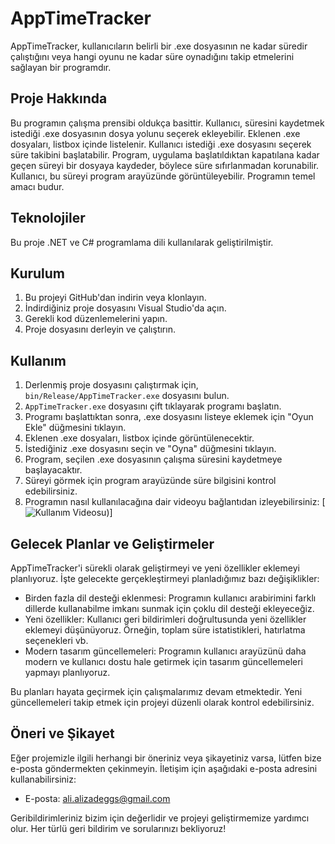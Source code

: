 # AppTimeTracker

AppTimeTracker, kullanıcıların belirli bir .exe dosyasının ne kadar süredir çalıştığını veya hangi oyunu ne kadar süre oynadığını takip etmelerini sağlayan bir programdır.

## Proje Hakkında

Bu programın çalışma prensibi oldukça basittir. Kullanıcı, süresini kaydetmek istediği .exe dosyasının dosya yolunu seçerek ekleyebilir. Eklenen .exe dosyaları, listbox içinde listelenir. Kullanıcı istediği .exe dosyasını seçerek süre takibini başlatabilir. Program, uygulama başlatıldıktan kapatılana kadar geçen süreyi bir dosyaya kaydeder, böylece süre sıfırlanmadan korunabilir. Kullanıcı, bu süreyi program arayüzünde görüntüleyebilir. Programın temel amacı budur.

## Teknolojiler

Bu proje .NET ve C# programlama dili kullanılarak geliştirilmiştir.

## Kurulum

1. Bu projeyi GitHub'dan indirin veya klonlayın.
2. İndirdiğiniz proje dosyasını Visual Studio'da açın.
3. Gerekli kod düzenlemelerini yapın.
4. Proje dosyasını derleyin ve çalıştırın.


## Kullanım
1. Derlenmiş proje dosyasını çalıştırmak için, `bin/Release/AppTimeTracker.exe` dosyasını bulun.
2. `AppTimeTracker.exe` dosyasını çift tıklayarak programı başlatın.
3. Programı başlattıktan sonra, .exe dosyasını listeye eklemek için "Oyun Ekle" düğmesini tıklayın.
4. Eklenen .exe dosyaları, listbox içinde görüntülenecektir.
5. İstediğiniz .exe dosyasını seçin ve "Oyna" düğmesini tıklayın.
6. Program, seçilen .exe dosyasının çalışma süresini kaydetmeye başlayacaktır.
7. Süreyi görmek için program arayüzünde süre bilgisini kontrol edebilirsiniz.
8. Programın nasıl kullanılacağına dair videoyu bağlantıdan izleyebilirsiniz: [![Kullanım Videosu](https://youtu.be/rVCeLsM9XQ4))]

## Gelecek Planlar ve Geliştirmeler

AppTimeTracker'i sürekli olarak geliştirmeyi ve yeni özellikler eklemeyi planlıyoruz. İşte gelecekte gerçekleştirmeyi planladığımız bazı değişiklikler:

- Birden fazla dil desteği eklenmesi: Programın kullanıcı arabirimini farklı dillerde kullanabilme imkanı sunmak için çoklu dil desteği ekleyeceğiz.
- Yeni özellikler: Kullanıcı geri bildirimleri doğrultusunda yeni özellikler eklemeyi düşünüyoruz. Örneğin, toplam süre istatistikleri, hatırlatma seçenekleri vb.
- Modern tasarım güncellemeleri: Programın kullanıcı arayüzünü daha modern ve kullanıcı dostu hale getirmek için tasarım güncellemeleri yapmayı planlıyoruz.

Bu planları hayata geçirmek için çalışmalarımız devam etmektedir. Yeni güncellemeleri takip etmek için projeyi düzenli olarak kontrol edebilirsiniz.


## Öneri ve Şikayet

Eğer projemizle ilgili herhangi bir öneriniz veya şikayetiniz varsa, lütfen bize e-posta göndermekten çekinmeyin. İletişim için aşağıdaki e-posta adresini kullanabilirsiniz:

- E-posta: [ali.alizadeggs@gmail.com](mailto:ali.alizadeggs@gmail.com)

Geribildirimleriniz bizim için değerlidir ve projeyi geliştirmemize yardımcı olur. Her türlü geri bildirim ve sorularınızı bekliyoruz!


